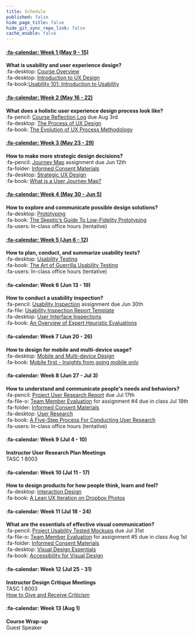 ```yaml
---
title: Schedule
published: false
hide_page_title: false
hide_git_sync_repo_link: false
cache_enable: false
---
```


#### [:fa-calendar: Week 1 (May 9 - 15)](/home/module-01)
**What is usability and user experience design?**  
:fa-desktop: [Course Overview](https://demo.hibbittsdesign.org/cpt-363-2018/pdfs/cpt-363-slides-placeholder.pdf)  
:fa-desktop: [Introduction to UX Design](https://demo.hibbittsdesign.org/cpt-363-2018/pdfs/cpt-363-slides-placeholder.pdf)  
:fa-book:[Usability 101: Introduction to Usability](https://www.nngroup.com/articles/usability-101-introduction-to-usability/)  

#### [:fa-calendar: Week 2 (May 16 - 22)](/home/module-02)
**What does a holistic user experience design process look like?**  
:fa-pencil: [Course Reflection Log](https://sso.canvaslms.com/courses/1413912/assignments/9519528) due Aug 3rd  
:fa-desktop: [The Process of UX Design](https://demo.hibbittsdesign.org/cpt-363-2018/pdfs/cpt-363-slides-placeholder.pdf)  
:fa-book: [The Evolution of UX Process Methodology](https://uxplanet.org/the-evolution-of-ux-process-methodology-47f52557178b)  

#### [:fa-calendar: Week 3 (May 23 - 29)](/home/module-03)
**How to make more strategic design decisions?**   
:fa-pencil: [Journey Map](https://canvas.sfu.ca/courses/38847/assignments/292821) assignment due Jun 12th  
:fa-folder: [Informed Consent Materials](https://sso.canvaslms.com/courses/1413912/files/folder/Handouts/Informed%20Consent)  
:fa-desktop: [Strategic UX Design](https://demo.hibbittsdesign.org/cpt-363-2018/pdfs/cpt-363-slides-placeholder.pdf)  
:fa-book: [What is a User Journey Map?](https://www.aytech.ca/blog/user-journey-map/)  

#### [:fa-calendar: Week 4 (May 30 - Jun 5)](/home/module-04)
**How to explore and communicate possible design solutions?**   
:fa-desktop: [Prototyping](https://paulhibbitts.net/cmpt-363-182/pdfs/cmpt-363-182-prototyping.pdf)  
:fa-book: [The Skeptic’s Guide To Low-Fidelity Prototyping](https://www.smashingmagazine.com/2014/10/the-skeptics-guide-to-low-fidelity-prototyping/)  
:fa-users: In-class office hours (tentative)  

#### [:fa-calendar: Week 5 (Jun 6 - 12)](/home/module-05)
**How to plan, conduct, and summarize usability tests?**  
:fa-desktop: [Usability Testing](https://paulhibbitts.net/cmpt-363-182/pdfs/cmpt-363-182-usability-testing.pdf)  
:fa-book: [The Art of Guerrilla Usability Testing](http://www.uxbooth.com/articles/the-art-of-guerrilla-usability-testing/)  
:fa-users: In-class office hours (tentative)

#### :fa-calendar: Week 6 (Jun 13 - 19)
**How to conduct a usability inspection?**   
:fa-pencil: [Usability Inspection](https://sso.canvaslms.com/courses/1413912/assignments/9519532) assignment due Jun 30th  
:fa-file: [Usability Inspection Report Template](https://sso.canvaslms.com/courses/1413912/files/folder/Handouts/Usability%20Inspection%20Report%20Template)  
:fa-desktop: [User Interface Inspections](https://paulhibbitts.net/cmpt-363-182/pdfs/cmpt-363-182-user-interface-inspections.pdf)  
:fa-book: [An Overview of Expert Heuristic Evaluations](https://www.uxmatters.com/mt/archives/2014/06/an-overview-of-expert-heuristic-evaluations.php)      
#### :fa-calendar: Week 7 (Jun 20 - 26)
**How to design for mobile and multi-device usage?**  
:fa-desktop: [Mobile and Multi-device Design](https://paulhibbitts.net/cmpt-363-182/pdfs/cmpt-363-182-mobile-and-multidevice-design.pdf)  
:fa-book: [Mobile first - Insights from going mobile only](http://blog.invisionapp.com/mobile-first-mobile-only/)  

#### :fa-calendar: Week 8 (Jun 27 - Jul 3)
**How to understand and communicate people's needs and behaviors?**   
:fa-pencil: [Project User Research Report](https://sso.canvaslms.com/courses/1413912/assignments/9519534) due Jul 17th  
:fa-file-o: [Team Member Evaluation](https://sso.canvaslms.com/courses/1413912/files/folder/Handouts/Team%20Member%20Evaluations) for  assignment #4 due in class Jul 18th  
:fa-folder: [Informed Consent Materials](https://sso.canvaslms.com/courses/1413912/files/folder/Handouts/Informed%20Consent)  
:fa-desktop: [User Research](https://paulhibbitts.net/cmpt-363-182/pdfs/cmpt-363-182-user-research.pdf)  
:fa-book: [A Five-Step Process For Conducting User Research](http://www.smashingmagazine.com/2013/09/5-step-process-conducting-user-research/)  
:fa-users: In-class office hours (tentative)  

#### :fa-calendar: Week 9 (Jul 4 - 10)
**Instructor User Research Plan Meetings**  
TASC 1 8003

#### :fa-calendar: Week 10 (Jul 11 - 17)
**How to design products for how people think, learn and feel?**  
:fa-desktop: [Interaction Design](https://paulhibbitts.net/cmpt-363-182/pdfs/cmpt-363-182-interaction-design.pdf)  
:fa-book: [A Lean UX Iteration on Dropbox Photos](https://medium.com/bridge-collection/a-lean-ux-iteration-on-dropbox-photos-edfa7b245c27#.fdtsczbnj)

#### :fa-calendar: Week 11 (Jul 18 - 24)
**What are the essentials of effective visual communication?**   
:fa-pencil: [Project Usability Tested Mockups](https://sso.canvaslms.com/courses/1413912/assignments/9519533) due Jul 31st    
:fa-file-o: [Team Member Evaluation](https://sso.canvaslms.com/courses/1413912/files/folder/Handouts/Team%20Member%20Evaluations) for assignment #5 due in class Aug 1st  
:fa-folder: [Informed Consent Materials](https://sso.canvaslms.com/courses/1413912/files/folder/Handouts/Informed%20Consent)  
:fa-desktop: [Visual Design Essentials](https://paulhibbitts.net/cmpt-363-182/pdfs/cmpt-363-182-visual-design-essentials.pdf)  
:fa-book: [Accessibility for Visual Design](http://www.uxbooth.com/articles/accessibility-visual-design/)  

#### :fa-calendar: Week 12 (Jul 25 - 31)
**Instructor Design Critique Meetings**  
TASC 1 8003  
<i class="fa fa-book" aria-hidden="true"></i> [How to Give and Receive Criticism](http://scottberkun.com/essays/35-how-to-give-and-receive-criticism/)

#### :fa-calendar: Week 13 (Aug 1)
**Course Wrap-up**  
Guest Speaker
